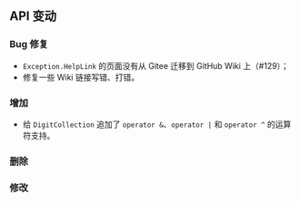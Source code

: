 ## API 变动

### Bug 修复

* `Exception.HelpLink` 的页面没有从 Gitee 迁移到 GitHub Wiki 上（#129）；
* 修复一些 Wiki 链接写错、打错。

### 增加

* 给 `DigitCollection` 追加了 `operator &`、`operator |` 和 `operator ^` 的运算符支持。

### 删除



### 修改

